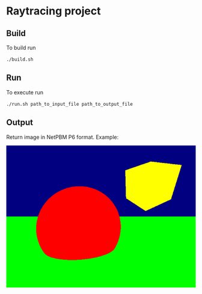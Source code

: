 # Raytracing project

## Build

To build run 
```
./build.sh
```

## Run

To execute run 
```
./run.sh path_to_input_file path_to_output_file
```

## Output

Return image in NetPBM P6 format. Example:

![image](./examples/example_output.png)
